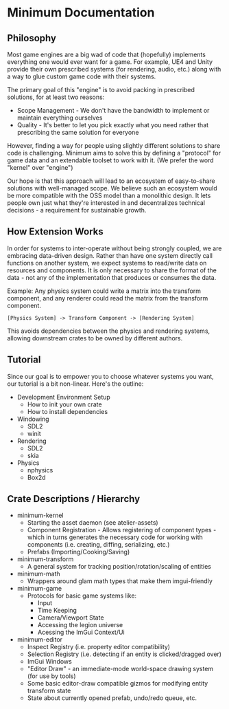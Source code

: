 
# Minimum Documentation

## Philosophy

Most game engines are a big wad of code that (hopefully) implements everything one would ever want for a game. For
example, UE4 and Unity provide their own prescribed systems (for rendering, audio, etc.) along with a way to glue custom
game code with their systems.

The primary goal of this "engine" is to avoid packing in prescribed solutions, for at least two reasons:
 * Scope Management - We don't have the bandwidth to implement or maintain everything ourselves
 * Quality - It's better to let you pick exactly what you need rather that prescribing the same solution
   for everyone 

However, finding a way for people using slightly different solutions to share code is challenging. Minimum aims
to solve this by defining a "protocol" for game data and an extendable toolset to work with it. (We prefer the word
"kernel" over "engine")

Our hope is that this approach will lead to an ecosystem of easy-to-share solutions with well-managed scope. We believe
such an ecosystem would be more compatible with the OSS model than a monolithic design. It lets people own just what
they're interested in and decentralizes technical decisions - a requirement for sustainable growth.

## How Extension Works

In order for systems to inter-operate without being strongly coupled, we are embracing data-driven design. Rather than
have one system directly call functions on another system, we expect systems to read/write data on resources and
components. It is only necessary to share the format of the data - not any of the implementation that produces or
consumes the data.

Example: Any physics system could write a matrix into the transform component, and any renderer could read the matrix from
the transform component. 
```
[Physics System] -> Transform Component -> [Rendering System]
```

This avoids dependencies between the physics and rendering systems, allowing downstream crates to be owned by different
authors.

## Tutorial

Since our goal is to empower you to choose whatever systems you want, our tutorial is a bit non-linear. Here's the
outline:

 * Development Environment Setup
   * How to init your own crate
   * How to install dependencies
 * Windowing
   * SDL2
   * winit
 * Rendering
   * SDL2
   * skia
 * Physics
   * nphysics
   * Box2d

## Crate Descriptions / Hierarchy

 * minimum-kernel
   * Starting the asset daemon (see atelier-assets)
   * Component Registration - Allows registering of component types - which in turns generates the necessary code for
     working with components (i.e. creating, diffing, serializing, etc.)
   * Prefabs (Importing/Cooking/Saving)
 * minimum-transform
   * A general system for tracking position/rotation/scaling of entities
 * minimum-math
   * Wrappers around glam math types that make them imgui-friendly      
 * minimum-game
   * Protocols for basic game systems like:
     * Input
     * Time Keeping
     * Camera/Viewport State
     * Accessing the legion universe
     * Acessing the ImGui Context/Ui
 * minimum-editor
   * Inspect Registry (i.e. property editor compatibility)
   * Selection Registry (i.e. detecting if an entity is clicked/dragged over)
   * ImGui Windows
   * "Editor Draw" - an immediate-mode world-space drawing system (for use by tools)
   * Some basic editor-draw compatible gizmos for modifying entity transform state
   * State about currently opened prefab, undo/redo queue, etc.
